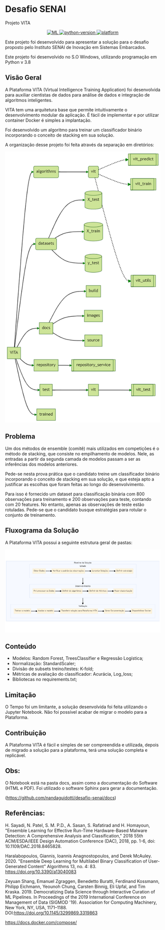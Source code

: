 # Desafio SENAI
Projeto VITA

<p align="center">
  <a href="#">
    <img src="https://img.shields.io/badge/VITA-Aprendizado%20de%20M%C3%A1quina-brightgreen" alt="ML">
  </a>
  <a href="#">
    <img src="https://img.shields.io/badge/python-3.8-blue.svg" alt="python-version">
  </a>
  <a href="#">
    <img src="https://img.shields.io/badge/platform-Linux%20%7C%20macOS%20%7C%20Windows%20%7C%20Docker-orange" alt="platform">
  </a> 
</p>

Este projeto foi desenvolvido para apresentar a solução para o desafio proposto pelo Instituto SENAI de Inovação em Sistemas Embarcados.

Este projeto foi desenvolvido no S.O Windows, utilizando programação em Python v 3.8

## Visão Geral

A Plataforma VITA (Virtual Intelligence Training Application) foi desenvolvida para
auxiliar cientistas de dados para análise de dados e integração de algoritmos inteligentes.

VITA tem uma arquitetura base que permite intuitivamente o desenvolvimento modular da aplicação.
É fácil de implementar e por utilizar container Docker é simples a implantação.

Foi desenvolvido um algoritmo para treinar um classificador binário incorporando
o conceito de stacking em sua solução.

A organização desse projeto foi feita através da separação em diretórios:

![](./docs/images/project-structure.png)

## Problema

Um dos métodos de ensemble (comitê) mais utilizados em competições é o método de stacking, que consiste no empilhamento de modelos. Nele, as entradas a partir da segunda camada de modelos passam a ser as inferências dos modelos anteriores.

Pede-se nesta prova prática que o candidato treine um classificador binário incorporando o conceito de stacking em sua solução, e que esteja apto a justificar as escolhas que foram feitas ao longo do desenvolvimento.

Para isso é fornecido um dataset para classificação binária com 800 observações para treinamento e 200 observações para teste, contando com 20 features. No entanto, apenas as observações de teste estão rotuladas. Pede-se que o candidato busque estratégias para rotular o conjunto de treinamento.

## Fluxograma da Solução

A Plataforma VITA possui a seguinte estrutura geral de pastas:

![](./docs/images/pipeline.png)

## Conteúdo
- Modelos: Random Forest, TreesClassifier e Regressão Logística;
- Normalização: StandardScaler;
- Divisão de subsets treino/testes: K-fold;
- Métricas de avaliação do classificador: Acurácia, Log_loss;
- Bibliotecas no requirements.txt;

## Limitação

O Tempo foi um limitante, a solução desenvolvida foi feita utilizando o Jupyter Notebook.
Não foi possível acabar de migrar o modelo para a Plataforma.

## Contribuição

A Plataforma VITA é fácil e simples de ser compreendida e utilizada, depois de migrado 
a solução para a plataforma, terá uma solução completa e replicável.

## Obs:

O Notebook está na pasta docs, assim como a documentação do Software (HTML e PDF). 
Foi utilizado o software Sphinx para gerar a documentação. 

(https://github.com/nandaguidotti/desafio-senai/docs)

## Referências:

H. Sayadi, N. Patel, S. M. P.D., A. Sasan, S. Rafatirad and H. Homayoun, "Ensemble Learning for Effective Run-Time
Hardware-Based Malware Detection: A Comprehensive Analysis and Classification," 2018 55th ACM/ESDA/IEEE Design
Automation Conference (DAC), 2018, pp. 1-6, doi: 10.1109/DAC.2018.8465828.

Haralabopoulos, Giannis, Ioannis Anagnostopoulos, and Derek McAuley. 2020. "Ensemble Deep Learning for Multilabel
Binary Classification of User-Generated Content" Algorithms 13, no. 4: 83. https://doi.org/10.3390/a13040083

Zeyuan Shang, Emanuel Zgraggen, Benedetto Buratti, Ferdinand Kossmann, Philipp Eichmann, Yeounoh Chung, Carsten Binnig,
Eli Upfal, and Tim Kraska. 2019. Democratizing Data Science through Interactive Curation of ML Pipelines. In Proceedings of the 2019 International Conference on Management of Data (SIGMOD '19). Association for Computing Machinery, New York, NY, USA, 1171–1188. DOI:https://doi.org/10.1145/3299869.3319863

https://docs.docker.com/compose/
